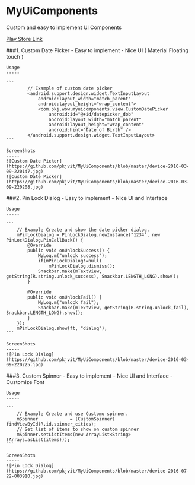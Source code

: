 # MyUiComponents
Custom and easy to implement UI Components

[Play Store Link](https://play.google.com/store/apps/details?id=com.pkj.wow.myuicomponents)

###1. Custom Date Picker
    - Easy to implement
    - Nice UI ( Material Floating touch )
    
    Usage
    -----
    
    ```
            // Example of custom date picker
            <android.support.design.widget.TextInputLayout
                android:layout_width="match_parent"
                android:layout_height="wrap_content">
                <com.pkj.wow.myuicomponents.view.CustomDatePicker
                    android:id="@+id/datepicker_dob"
                    android:layout_width="match_parent"
                    android:layout_height="wrap_content"
                    android:hint="Date of Birth" />
            </android.support.design.widget.TextInputLayout> 
    ```

    ScreenShots
    -----
    ![Custom Date Picker](https://github.com/pkjvit/MyUiComponents/blob/master/device-2016-03-09-220147.jpg)
    ![Custom Date Picker](https://github.com/pkjvit/MyUiComponents/blob/master/device-2016-03-09-220208.jpg)


###2. Pin Lock Dialog
    - Easy to implement
    - Nice UI and Interface
    
    Usage
    -----
    
    ```
        // Example Create and show the date picker dialog.
        mPinLockDialog = PinLockDialog.newInstance("1234", new PinLockDialog.PinCallBack() {
            @Override
            public void onUnlockSuccess() {
                MyLog.m("unlock success");
                if(mPinLockDialog!=null)
                    mPinLockDialog.dismiss();
                Snackbar.make(mTextView, getString(R.string.unlock_success), Snackbar.LENGTH_LONG).show();
            }

            @Override
            public void onUnlockFail() {
                MyLog.m("unlock fail");
                Snackbar.make(mTextView, getString(R.string.unlock_fail), Snackbar.LENGTH_LONG).show();
            }
        });
        mPinLockDialog.show(ft, "dialog");
    ```

    ScreenShots
    -----
    ![Pin Lock Dialog](https://github.com/pkjvit/MyUiComponents/blob/master/device-2016-03-09-220225.jpg)


###3. Custom Spinner
    - Easy to implement
    - Nice UI and Interface
    - Customize Font
    
    Usage
    -----
    
    ```
        // Example Create and use Customo spinner.
        mSpinner            = (CustomSpinner) findViewById(R.id.spinner_cities);
        // Set list of items to show on custom spinner
        mSpinner.setListItems(new ArrayList<String>(Arrays.asList(items)));
    ```

    ScreenShots
    -----
    ![Pin Lock Dialog](https://github.com/pkjvit/MyUiComponents/blob/master/device-2016-07-22-003910.jpg)
